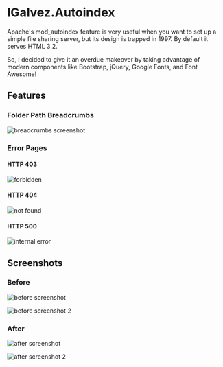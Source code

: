 IGalvez.Autoindex
=================

Apache's mod_autoindex feature is very useful when you want to set up a simple file sharing server, but its design is trapped in 1997. By default it serves HTML 3.2.

So, I decided to give it an overdue makeover by taking advantage of modern components like Bootstrap, jQuery, Google Fonts, and Font Awesome!

## Features

### Folder Path Breadcrumbs

![breadcrumbs screenshot](https://raw.githubusercontent.com/iglvzx/IGalvez.Autoindex/master/.autoindex/docs/images/breadcrumbs.png)

### Error Pages

#### HTTP 403

![forbidden](https://raw.githubusercontent.com/iglvzx/IGalvez.Autoindex/master/.autoindex/docs/images/http403.png)

#### HTTP 404

![not found](https://raw.githubusercontent.com/iglvzx/IGalvez.Autoindex/master/.autoindex/docs/images/http404.png)

#### HTTP 500

![internal error](https://raw.githubusercontent.com/iglvzx/IGalvez.Autoindex/master/.autoindex/docs/images/http500.png)

## Screenshots

### Before

![before screenshot](https://raw.githubusercontent.com/iglvzx/IGalvez.Autoindex/master/.autoindex/docs/images/before.png)

![before screenshot 2](https://raw.githubusercontent.com/iglvzx/IGalvez.Autoindex/master/.autoindex/docs/images/before2.png)

### After

![after screenshot](https://raw.githubusercontent.com/iglvzx/IGalvez.Autoindex/master/.autoindex/docs/images/home.png)

![after screenshot 2](https://raw.githubusercontent.com/iglvzx/IGalvez.Autoindex/master/.autoindex/docs/images/after2.png)
